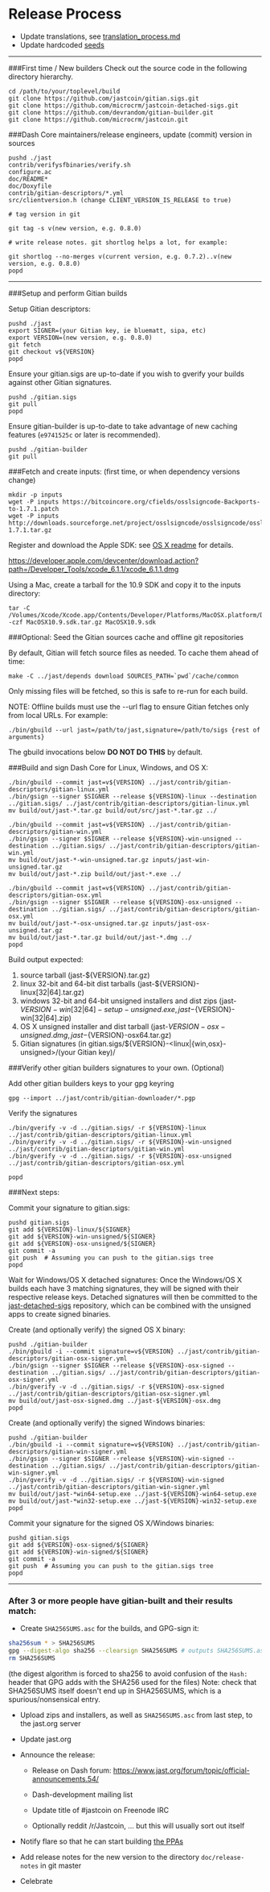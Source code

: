 Release Process
====================

* Update translations, see [translation_process.md](https://github.com/microcrm/jastcoin/blob/master/doc/translation_process.md#syncing-with-transifex)
* Update hardcoded [seeds](/contrib/seeds)

* * *

###First time / New builders
Check out the source code in the following directory hierarchy.

	cd /path/to/your/toplevel/build
	git clone https://github.com/jastcoin/gitian.sigs.git
	git clone https://github.com/microcrm/jastcoin-detached-sigs.git
	git clone https://github.com/devrandom/gitian-builder.git
	git clone https://github.com/microcrm/jastcoin.git

###Dash Core maintainers/release engineers, update (commit) version in sources

	pushd ./jast
	contrib/verifysfbinaries/verify.sh
	configure.ac
	doc/README*
	doc/Doxyfile
	contrib/gitian-descriptors/*.yml
	src/clientversion.h (change CLIENT_VERSION_IS_RELEASE to true)

	# tag version in git

	git tag -s v(new version, e.g. 0.8.0)

	# write release notes. git shortlog helps a lot, for example:

	git shortlog --no-merges v(current version, e.g. 0.7.2)..v(new version, e.g. 0.8.0)
	popd

* * *

###Setup and perform Gitian builds

 Setup Gitian descriptors:

	pushd ./jast
	export SIGNER=(your Gitian key, ie bluematt, sipa, etc)
	export VERSION=(new version, e.g. 0.8.0)
	git fetch
	git checkout v${VERSION}
	popd

  Ensure your gitian.sigs are up-to-date if you wish to gverify your builds against other Gitian signatures.

	pushd ./gitian.sigs
	git pull
	popd

  Ensure gitian-builder is up-to-date to take advantage of new caching features (`e9741525c` or later is recommended).

	pushd ./gitian-builder
	git pull

###Fetch and create inputs: (first time, or when dependency versions change)

	mkdir -p inputs
	wget -P inputs https://bitcoincore.org/cfields/osslsigncode-Backports-to-1.7.1.patch
	wget -P inputs http://downloads.sourceforge.net/project/osslsigncode/osslsigncode/osslsigncode-1.7.1.tar.gz

 Register and download the Apple SDK: see [OS X readme](README_osx.txt) for details.

 https://developer.apple.com/devcenter/download.action?path=/Developer_Tools/xcode_6.1.1/xcode_6.1.1.dmg

 Using a Mac, create a tarball for the 10.9 SDK and copy it to the inputs directory:

	tar -C /Volumes/Xcode/Xcode.app/Contents/Developer/Platforms/MacOSX.platform/Developer/SDKs/ -czf MacOSX10.9.sdk.tar.gz MacOSX10.9.sdk

###Optional: Seed the Gitian sources cache and offline git repositories

By default, Gitian will fetch source files as needed. To cache them ahead of time:

	make -C ../jast/depends download SOURCES_PATH=`pwd`/cache/common

Only missing files will be fetched, so this is safe to re-run for each build.

NOTE: Offline builds must use the --url flag to ensure Gitian fetches only from local URLs. For example:
```
./bin/gbuild --url jast=/path/to/jast,signature=/path/to/sigs {rest of arguments}
```
The gbuild invocations below <b>DO NOT DO THIS</b> by default.

###Build and sign Dash Core for Linux, Windows, and OS X:

	./bin/gbuild --commit jast=v${VERSION} ../jast/contrib/gitian-descriptors/gitian-linux.yml
	./bin/gsign --signer $SIGNER --release ${VERSION}-linux --destination ../gitian.sigs/ ../jast/contrib/gitian-descriptors/gitian-linux.yml
	mv build/out/jast-*.tar.gz build/out/src/jast-*.tar.gz ../

	./bin/gbuild --commit jast=v${VERSION} ../jast/contrib/gitian-descriptors/gitian-win.yml
	./bin/gsign --signer $SIGNER --release ${VERSION}-win-unsigned --destination ../gitian.sigs/ ../jast/contrib/gitian-descriptors/gitian-win.yml
	mv build/out/jast-*-win-unsigned.tar.gz inputs/jast-win-unsigned.tar.gz
	mv build/out/jast-*.zip build/out/jast-*.exe ../

	./bin/gbuild --commit jast=v${VERSION} ../jast/contrib/gitian-descriptors/gitian-osx.yml
	./bin/gsign --signer $SIGNER --release ${VERSION}-osx-unsigned --destination ../gitian.sigs/ ../jast/contrib/gitian-descriptors/gitian-osx.yml
	mv build/out/jast-*-osx-unsigned.tar.gz inputs/jast-osx-unsigned.tar.gz
	mv build/out/jast-*.tar.gz build/out/jast-*.dmg ../
	popd

  Build output expected:

  1. source tarball (jast-${VERSION}.tar.gz)
  2. linux 32-bit and 64-bit dist tarballs (jast-${VERSION}-linux[32|64].tar.gz)
  3. windows 32-bit and 64-bit unsigned installers and dist zips (jast-${VERSION}-win[32|64]-setup-unsigned.exe, jast-${VERSION}-win[32|64].zip)
  4. OS X unsigned installer and dist tarball (jast-${VERSION}-osx-unsigned.dmg, jast-${VERSION}-osx64.tar.gz)
  5. Gitian signatures (in gitian.sigs/${VERSION}-<linux|{win,osx}-unsigned>/(your Gitian key)/

###Verify other gitian builders signatures to your own. (Optional)

  Add other gitian builders keys to your gpg keyring

	gpg --import ../jast/contrib/gitian-downloader/*.pgp

  Verify the signatures

	./bin/gverify -v -d ../gitian.sigs/ -r ${VERSION}-linux ../jast/contrib/gitian-descriptors/gitian-linux.yml
	./bin/gverify -v -d ../gitian.sigs/ -r ${VERSION}-win-unsigned ../jast/contrib/gitian-descriptors/gitian-win.yml
	./bin/gverify -v -d ../gitian.sigs/ -r ${VERSION}-osx-unsigned ../jast/contrib/gitian-descriptors/gitian-osx.yml

	popd

###Next steps:

Commit your signature to gitian.sigs:

	pushd gitian.sigs
	git add ${VERSION}-linux/${SIGNER}
	git add ${VERSION}-win-unsigned/${SIGNER}
	git add ${VERSION}-osx-unsigned/${SIGNER}
	git commit -a
	git push  # Assuming you can push to the gitian.sigs tree
	popd

  Wait for Windows/OS X detached signatures:
	Once the Windows/OS X builds each have 3 matching signatures, they will be signed with their respective release keys.
	Detached signatures will then be committed to the [jast-detached-sigs](https://github.com/microcrm/jastcoin-detached-sigs) repository, which can be combined with the unsigned apps to create signed binaries.

  Create (and optionally verify) the signed OS X binary:

	pushd ./gitian-builder
	./bin/gbuild -i --commit signature=v${VERSION} ../jast/contrib/gitian-descriptors/gitian-osx-signer.yml
	./bin/gsign --signer $SIGNER --release ${VERSION}-osx-signed --destination ../gitian.sigs/ ../jast/contrib/gitian-descriptors/gitian-osx-signer.yml
	./bin/gverify -v -d ../gitian.sigs/ -r ${VERSION}-osx-signed ../jast/contrib/gitian-descriptors/gitian-osx-signer.yml
	mv build/out/jast-osx-signed.dmg ../jast-${VERSION}-osx.dmg
	popd

  Create (and optionally verify) the signed Windows binaries:

	pushd ./gitian-builder
	./bin/gbuild -i --commit signature=v${VERSION} ../jast/contrib/gitian-descriptors/gitian-win-signer.yml
	./bin/gsign --signer $SIGNER --release ${VERSION}-win-signed --destination ../gitian.sigs/ ../jast/contrib/gitian-descriptors/gitian-win-signer.yml
	./bin/gverify -v -d ../gitian.sigs/ -r ${VERSION}-win-signed ../jast/contrib/gitian-descriptors/gitian-win-signer.yml
	mv build/out/jast-*win64-setup.exe ../jast-${VERSION}-win64-setup.exe
	mv build/out/jast-*win32-setup.exe ../jast-${VERSION}-win32-setup.exe
	popd

Commit your signature for the signed OS X/Windows binaries:

	pushd gitian.sigs
	git add ${VERSION}-osx-signed/${SIGNER}
	git add ${VERSION}-win-signed/${SIGNER}
	git commit -a
	git push  # Assuming you can push to the gitian.sigs tree
	popd

-------------------------------------------------------------------------

### After 3 or more people have gitian-built and their results match:

- Create `SHA256SUMS.asc` for the builds, and GPG-sign it:
```bash
sha256sum * > SHA256SUMS
gpg --digest-algo sha256 --clearsign SHA256SUMS # outputs SHA256SUMS.asc
rm SHA256SUMS
```
(the digest algorithm is forced to sha256 to avoid confusion of the `Hash:` header that GPG adds with the SHA256 used for the files)
Note: check that SHA256SUMS itself doesn't end up in SHA256SUMS, which is a spurious/nonsensical entry.

- Upload zips and installers, as well as `SHA256SUMS.asc` from last step, to the jast.org server

- Update jast.org

- Announce the release:

  - Release on Dash forum: https://www.jast.org/forum/topic/official-announcements.54/

  - Dash-development mailing list

  - Update title of #jastcoin on Freenode IRC

  - Optionally reddit /r/Jastcoin, ... but this will usually sort out itself

- Notify flare so that he can start building [the PPAs](https://launchpad.net/~jast.org/+archive/ubuntu/jast)

- Add release notes for the new version to the directory `doc/release-notes` in git master

- Celebrate
